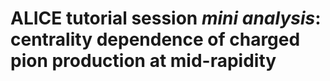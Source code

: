 # ALICE tutorial session *mini analysis*: centrality dependence of charged pion production at mid-rapidity




